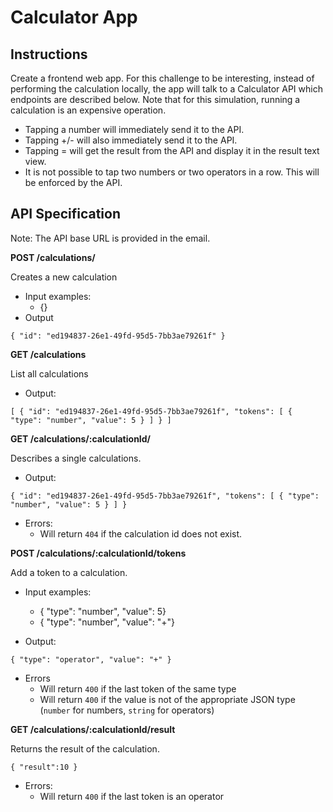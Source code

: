 # Calculator App

## Instructions

Create a frontend web app. For this challenge to be interesting, instead of performing the calculation locally, the app will talk to a Calculator API which endpoints are described below. Note that for this simulation, running a calculation is an expensive operation. 

* Tapping a number will immediately send it to the API.
* Tapping +/- will also immediately send it to the API. 
* Tapping = will get the result from the API and display it in the result text view.
* It is not possible to tap two numbers or two operators in a row. This will be enforced by the API. 

## API Specification 

Note: The API base URL is provided in the email. 

**POST /calculations/** 

Creates a new calculation

* Input examples:
    * {}
* Output 

`
{
    "id": "ed194837-26e1-49fd-95d5-7bb3ae79261f"
}
`

 **GET /calculations**

 List all calculations

 * Output:

 `[
    {
        "id": "ed194837-26e1-49fd-95d5-7bb3ae79261f",
        "tokens": [
            {
                "type": "number",
                "value": 5
            }
        ]
    }
]`

**GET /calculations/:calculationId/**

Describes a single calculations.

* Output:

`{
    "id": "ed194837-26e1-49fd-95d5-7bb3ae79261f",
    "tokens": [
        {
        "type": "number",
        "value": 5
        }
    ]
}`

* Errors:
    * Will return `404` if the calculation id does not exist.

**POST /calculations/:calculationId/tokens**

Add a token to a calculation. 

* Input examples: 
    * { "type": "number", "value": 5}
    * { "type": "number", "value": "+"}

* Output: 

`{
    "type": "operator",
    "value": "+"
}`

* Errors 
    * Will return `400` if the last token of the same type 
    * Will return `400` if the value is not of the appropriate JSON type (`number` for numbers, `string` for operators)

**GET /calculations/:calculationId/result**

Returns the result of the calculation. 

`{
    "result":10
}`

* Errors:
    * Will return `400` if the last token is an operator 